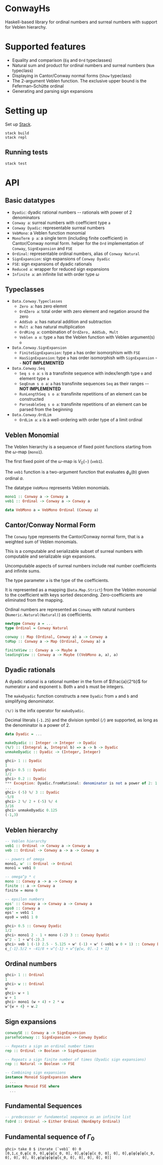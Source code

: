 # ConwayHs

Haskell-based library for ordinal numbers and surreal numbers with support for Veblen hierarchy.

# Supported features

- Equality and comparison (`Eq` and `Ord` typeclasses)
- Natural sum and product for ordinal numbers and surreal numbers (`Num` typeclass)
- Displaying in Cantor/Conway normal forms (`Show` typeclass)
- The 2-argument Veblen function. The exclusive upper bound is the Feferman–Schütte ordinal
- Generating and parsing sign expansions

# Setting up

Set up [Stack](https://docs.haskellstack.org/en/stable/).

```
stack build
stack repl
```

## Running tests

```
stack test
```

# API

## Basic datatypes

 - `Dyadic`: dyadic rational numbers -- rationals with power of 2 denominators
 - `Conway a`: surreal numbers with coefficient type `a`
 - `Conway Dyadic`: representable surreal numbers
 - `VebMono`: a Veblen function monomial
 - `MonoTerm p a`: a single term (including finite coefficient) in Cantor/Conway normal form. helper for the `Ord` implementation of `Conway`, `SignExpansion` and `FSE`
 - `Ordinal`: representable ordinal numbers, alias of `Conway Natural`
 - `SignExpansion`: sign expansions of `Conway Dyadic`
 - `FSE`: sign expansions of dyadic rationals
 - `Reduced a`: wrapper for reduced sign expansions
 - `Infinite a`: an infinite list with order type $\omega$

## Typeclasses

- `Data.Conway.Typeclasses`
  - `Zero a`: has zero elemnt
  - `OrdZero a`: total order with zero element and negation around the zero
  - `AddSub a`: has natural addition and subtraction
  - `Mult a`: has natural multiplication
  - `OrdRing a`: combination of `OrdZero, AddSub, Mult`
  - `Veblen a o`: type `a` has the Veblen function with Veblen argument(s) `o`
- `Data.Conway.SignExpansion`
  - `FiniteSignExpansion`: type `a` has order isomorphism with `FSE`
  - `HasSignExpansion`: type `a` has order isomorphish with `SignExpansion` -- **NOT IMPLEMENTED**
- `Data.Conway.Seq`
  - `Seq s o a`: `s` is a transfinite sequence with index/length type `o` and element type `a`
  - `SeqEnum s o a`: `a` has transfinite sequences `Seq` as their ranges -- **NOT IMPLEMENTED**
  - `RunLengthSeq s o a`: transfinite repetitions of an element can be constructed
  - `ParseableSeq s o a`: transfinite repetitions of an element can be parsed from the beginning
- `Data.Conway.OrdLim`
  - `OrdLim a`: `a` is a well-ordering with order type of a limit ordinal

## Veblen Monomial

The Veblen hierarchy is a sequence of fixed point functions starting from the $\omega$-map (`mono1`).

The first fixed point of the $\omega$-map is $V_0(-)$ (`veb1`).

The `veb1` function is a two-argument function that evaluates $\phi_a(b)$ given ordinal $a$.

The datatype `VebMono` represents Veblen monomials.

```hs
mono1 :: Conway a -> Conway a
veb1 :: Ordinal -> Conway a -> Conway a

data VebMono a = VebMono Ordinal (Conway a)
```
## Cantor/Conway Normal Form

The `Conway` type represents the Cantor/Conway normal form, that is a weighted sum of Veblen monomials.

This is a computable and serializable subset of surreal numbers with computable and serializable sign expansions.

Uncomputable aspects of surreal numbers include real number coefficients and infinite sums.

The type parameter `a` is the type of the coefficients.

It is represented as a mapping (`Data.Map.Strict`) from the Veblen monomial to the coefficient with keys sorted
descending. Zero-coefficients are eliminated from the mapping.

Ordinal numbers are represented as `Conway` with natural numbers (`Numeric.Natural(Natural)`) as coefficients.

```hs
newtype Conway a = ...
type Ordinal = Conway Natural

conway :: Map (Ordinal, Conway a) a -> Conway a
toMap :: Conway a -> Map (Ordinal, Conway a) a

finiteView :: Conway a -> Maybe a
leadingView :: Conway a -> Maybe ((VebMono a, a), a)
```

## Dyadic rationals

A dyadic rational is a rational number in the form of $\frac{a}{2^b}$ for numerator `a` and exponent `b`. Both `a` and `b` must be integers.

The `makeDyadic` function constructs a new `Dyadic` from `a` and `b` and simplifying denominator.

`(%/)` is the infix operator for `makeDyadic`.

Decimal literals (`-1.25`) and the division symbol (`/`) are supported, as long as the denominator is a power of 2.

```hs
data Dyadic = ...

makeDyadic :: Integer -> Integer -> Dyadic
(%/) :: (Integral a, Integral b) => a -> b -> Dyadic
unmakeDyadic :: Dyadic -> (Integer, Integer)
```

```hs
ghci> 1 :: Dyadic
1
ghci> 0.5 :: Dyadic
1/2
ghci> 0.2 :: Dyadic
*** Exception: Dyadic.fromRational: denominator is not a power of 2: 1 % 5
...
ghci> (-5) %/ 3 :: Dyadic
-5/8
ghci> 2 %/ 2 + (-5) %/ 4
3/16
ghci> unmakeDyadic 0.125
(-1,3)
```

## Veblen hierarchy

```hs
-- Veblen hierarchy
veb1 :: Ordinal -> Conway a -> Conway a
veb :: Ordinal -> Conway a -> a -> Conway a

-- powers of omega
mono1, w' :: Ordinal -> Ordinal
mono1 = veb1 0

-- omega^p * c
mono :: Conway a -> a -> Conway a
finite :: a -> Conway a
finite = mono 0

-- epsilon numbers
eps' :: Conway a -> Conway a -> Conway a
eps0 :: Conway a
eps' = veb1 1
eps0 = veb1 1 0

```

```hs
ghci> 0.5 :: Conway Dyadic
1/2
ghci> mono1 2 - 1 + mono (-2) 3 :: Conway Dyadic
w^2 - 1 + w^(-2).3
ghci> veb 1 (-1) 2.5 - 5.125 + w' (-1) + w' (-veb1 w 0 + 1) :: Conway Dyadic
ε_{-1}.5/2 + -41/8 + w^{-1} + w^{φ[w, 0].-1 + 1}
````

## Ordinal numbers

```hs
ghci> 1 :: Ordinal
1
ghci> w :: Ordinal
w
ghci> w + 1
w + 1
ghci> mono1 (w + 4) + 2 * w
w^{w + 4} + w.2
```

## Sign expansions

```hs
conwaySE :: Conway a -> SignExpansion
parseToConway :: SignExpansion -> Conway Dyadic

-- Repeats a sign an ordinal number times
rep :: Ordinal -> Boolean -> SignExpansion

-- Repeats a sign finite number of times (Dyadic sign expansions)
rep :: Natural -> Boolean -> FSE

-- Combining sign expansions
instance Monoid SignExpansion where
  ...
instance Monoid FSE where
  ...

```

## Fundamental Sequences

```hs
-- predecessor or fundamental sequence as an infinite list
fsOrd :: Ordinal -> Either Ordinal (NonEmpty Ordinal)
```

## Fundamental sequence of $\Gamma_0$

```
ghci> take 8 $ iterate (`veb1` 0) 0
[0,1,ε_0,φ[ε_0, 0],φ[φ[ε_0, 0], 0],φ[φ[φ[ε_0, 0], 0], 0],φ[φ[φ[φ[ε_0, 0], 0], 0], 0],φ[φ[φ[φ[φ[ε_0, 0], 0], 0], 0], 0]]
```
